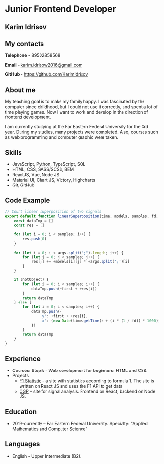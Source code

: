 # Junior Frontend Developer

## Karim Idrisov

## My contacts
**Telephone** - 89502858568

**Email** - karim.idrisow2016@gmail.com

**GitHub** - https://github.com/KarimIdrisov

## About me

My teaching goal is to make my family happy. I was fascinated by the computer since childhood, but I could not use it correctly, and spent a lot of time playing games. Now I want to work and develop in the direction of frontend development.

I am currently studying at the Far Eastern Federal University for the 3rd year. During my studies, many projects were completed. Also, courses such as web programming and computer graphic were taken.

## Skills 

 - JavaScript, Python, TypeScript, SQL
 - HTML, CSS, SASS/SCSS, BEM
 - ReactJS, Vue, Node JS
 - Material UI, Chart JS, Victory, Highcharts
 - Git, GitHub

## Code Example

```javascript
// Count linear superposition of two signals
export default function linearSuperposition(time, models, samples, fd, first, args, notObject = false) {
    const dataTmp = []
    const res = []
    
    for (let i = 0; i < samples; i++) {
        res.push(0)
    }
    
    for (let i = 0; i < args.split(";").length; i++) {
        for (let j = 0; j < samples; j++) {
            res[j] += +models[i][j] * +args.split(';')[i]
        }
    }

    if (notObject) {
        for (let i = 0; i < samples; i++) {
            dataTmp.push(+first + +res[i])
        }
        return dataTmp
    } else {
        for (let i = 0; i < samples; i++) {
            dataTmp.push({
                'y': +first + +res[i],
                'x': (new Date(time.getTime() + (i * (1 / fd)) * 1000)).getTime()
            })
        }
        return dataTmp
    }
}
```
## Experience

* Courses: Stepik - Web development for beginners: HTML and CSS.
* Projects
  * [F1 Statistic](https://github.com/KarimIdrisov/f1statistic) - a site with statistics according to formula 1. The site is written on React JS and uses the F1 API to get data. 
  * [CGP](https://github.com/KarimIdrisov/cgp) – site for signal analysis. Frontend on React, backend on Node JS.
## Education

* 2019–currently – Far Eastern Federal University. Specialty: "Applied Mathematics and Computer Science"

## Languages

* English - Upper Intermediate (B2).

